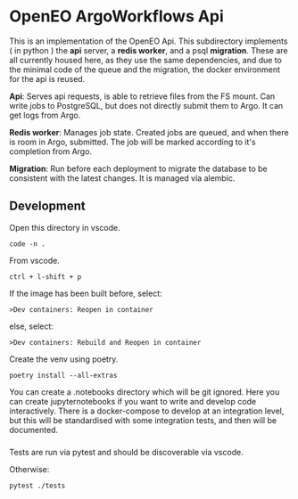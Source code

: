 # OpenEO ArgoWorkflows Api

This is an implementation of the OpenEO Api. This subdirectory implements ( in python ) the **api** server, a **redis worker**, and a psql **migration**. These are all currently housed here, as they use the same dependencies, and due to the minimal code of the queue and the migration, the docker environment for the api is reused.

**Api**: Serves api requests, is able to retrieve files from the FS mount. Can write jobs to PostgreSQL, but does not directly submit them to Argo. It can get logs from Argo.

**Redis worker**: Manages job state. Created jobs are queued, and when there is room in Argo, submitted. The job will be marked according to it's completion from Argo.

**Migration**: Run before each deployment to migrate the database to be consistent with the latest changes. It is managed via alembic.


## Development

Open this directory in vscode.

```
code -n .
```

From vscode.
```
ctrl + l-shift + p
```

If the image has been built before, select:
```
>Dev containers: Reopen in container
```
else, select:
```
>Dev containers: Rebuild and Reopen in container
```

Create the venv using poetry.
```
poetry install --all-extras
```

You can create a .notebooks directory which will be git ignored. Here you can create jupyternotebooks if you want to write and develop code interactively. There is a docker-compose to develop at an integration level, but this will be standardised with some integration tests, and then will be documented.

###

Tests are run via pytest and should be discoverable via vscode. 

Otherwise:
```
pytest ./tests
```